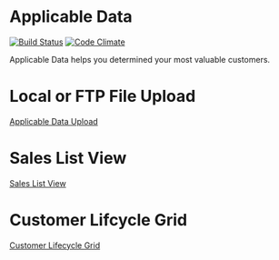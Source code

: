 # Applicable Data

[![Build Status](https://api.travis-ci.org/YoHoJo/ApplicableData.svg?branch=master)](https://travis-ci.org/YoHoJo/ApplicableData)
[![Code Climate](https://codeclimate.com/github/YoHoJo/ApplicableData.png)](https://codeclimate.com/github/YoHoJo/ApplicableData)

Applicable Data helps you determined your most valuable customers.
# Local or FTP File Upload
[Applicable Data Upload](https://i.imgur.com/c7OWw9I.png)

# Sales List View
[Sales List View](https://i.imgur.com/df7muN8.png)

# Customer Lifcycle Grid
[Customer Lifecycle Grid](https://i.imgur.com/ZcNCwmc.png)
